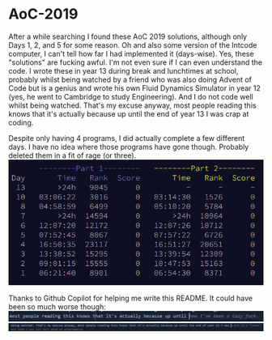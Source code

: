 # AoC-2019
After a while searching I found these AoC 2019 solutions, although only Days 1, 2, and 5 for some reason. Oh and also some version of the Intcode computer, I can't tell how far I had implemented it (days-wise). Yes, these "solutions" are fucking awful. I'm not even sure if I can even understand the code. I wrote these in year 13 during break and lunchtimes at school, probably whilst being watched by a friend who was also doing Advent of Code but is a genius and wrote his own Fluid Dynamics Simulator in year 12 (yes, he went to Cambridge to study Engineering). And I do not code well whilst being watched. That's my excuse anyway, most people reading this knows that it's actually because up until the end of year 13 I was crap at coding.

Despite only having 4 programs, I did actually complete a few different days. I have no idea where those programs have gone though. Probably deleted them in a fit of rage (or three).
![2019 stats](https://github.com/JWaters02/AoC-2019/blob/3b61d0ea9ad6bffd2b52aaa834c4091e876f01ee/README%20Images/2019%20ranks.png)

Thanks to Github Copilot for helping me write this README. It could have been so much worse though:
![wow ok thanks copilot](https://github.com/JWaters02/AoC-2019/blob/3b61d0ea9ad6bffd2b52aaa834c4091e876f01ee/README%20Images/wow%20ok%20thanks%20copilot.png)
![technically the truth](https://github.com/JWaters02/AoC-2019/blob/3b61d0ea9ad6bffd2b52aaa834c4091e876f01ee/README%20Images/its%20true%20though.png)
